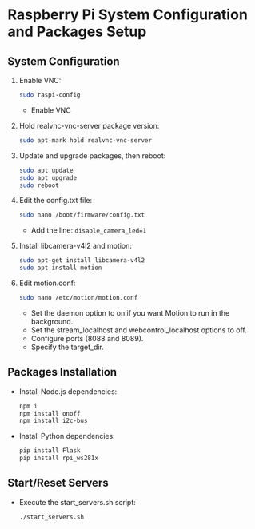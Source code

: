 # Raspberry Pi System Configuration and Packages Setup

## System Configuration

1. Enable VNC:
   ```bash
   sudo raspi-config
   ```
   - Enable VNC

2. Hold realvnc-vnc-server package version:
   ```bash
   sudo apt-mark hold realvnc-vnc-server
   ```

3. Update and upgrade packages, then reboot:
   ```bash
   sudo apt update
   sudo apt upgrade
   sudo reboot
   ```

4. Edit the config.txt file:
   ```bash
   sudo nano /boot/firmware/config.txt
   ```
   - Add the line: `disable_camera_led=1`

5. Install libcamera-v4l2 and motion:
   ```bash
   sudo apt-get install libcamera-v4l2
   sudo apt install motion
   ```

6. Edit motion.conf:
   ```bash
   sudo nano /etc/motion/motion.conf
   ```
   - Set the daemon option to on if you want Motion to run in the background.
   - Set the stream_localhost and webcontrol_localhost options to off.
   - Configure ports (8088 and 8089).
   - Specify the target_dir.

## Packages Installation

- Install Node.js dependencies:
  ```bash
  npm i
  npm install onoff
  npm install i2c-bus
  ```

- Install Python dependencies:
  ```bash
  pip install Flask
  pip install rpi_ws281x
  ```

## Start/Reset Servers

- Execute the start_servers.sh script:
  ```bash
  ./start_servers.sh
  ```
